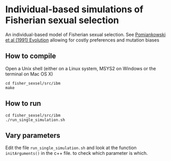 # Individual-based simulations of Fisherian sexual selection
An individual-based model of Fisherian sexual selection. See [Pomiankowski et al (1991) Evolution]( https://doi.org/10.2307/2409889) allowing for costly preferences and mutation biases 

## How to compile
Open a Unix shell (either on a Linux system, MSYS2 on Windows or the terminal on Mac OS X)

    cd fisher_sexsel/src/ibm
    make

## How to run
    cd fisher_sexsel/src/ibm
    ./run_single_simulation.sh

## Vary parameters
Edit the file `run_single_simulation.sh` and look at the function `initArguments()` in the c++ file.
to check which parameter is which.

